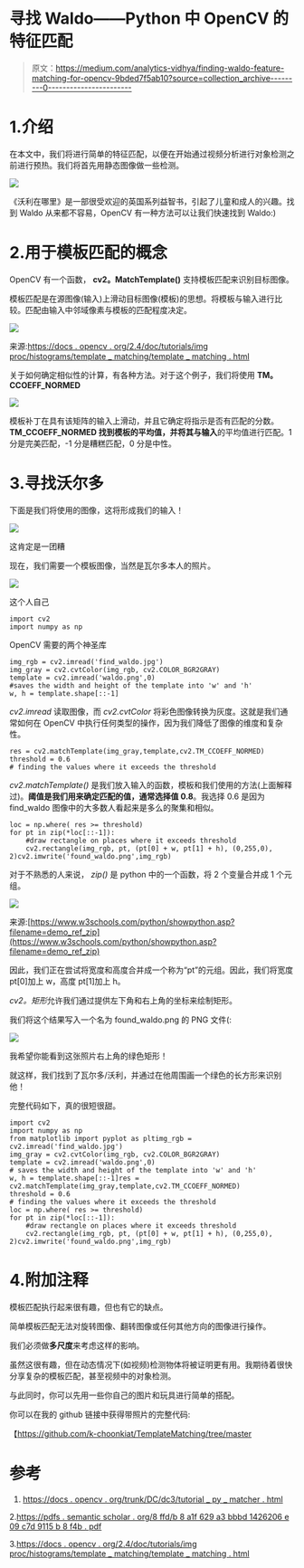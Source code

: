 # 寻找 Waldo——Python 中 OpenCV 的特征匹配

> 原文：<https://medium.com/analytics-vidhya/finding-waldo-feature-matching-for-opencv-9bded7f5ab10?source=collection_archive---------0----------------------->

# 1.介绍

在本文中，我们将进行简单的特征匹配，以便在开始通过视频分析进行对象检测之前进行预热。我们将首先用静态图像做一些检测。

![](img/2ffd07b2a51cd9eca3ad222604ca0477.png)

《沃利在哪里》是一部很受欢迎的英国系列益智书，引起了儿童和成人的兴趣。找到 Waldo 从来都不容易，OpenCV 有一种方法可以让我们快速找到 Waldo:)

# 2.用于模板匹配的概念

OpenCV 有一个函数， **cv2。MatchTemplate()** 支持模板匹配来识别目标图像。

模板匹配是在源图像(输入)上滑动目标图像(模板)的思想。将模板与输入进行比较。匹配由输入中邻域像素与模板的匹配程度决定。

![](img/541f54bbe39cb3e3f468e0dd20ac942d.png)

来源:[https://docs . opencv . org/2.4/doc/tutorials/img proc/histograms/template _ matching/template _ matching . html](https://docs.opencv.org/2.4/doc/tutorials/imgproc/histograms/template_matching/template_matching.html)

关于如何确定相似性的计算，有各种方法。对于这个例子，我们将使用 **TM。CCOEFF_NORMED**

![](img/30bf66a62200116b20cffc1faadc64cd.png)

模板补丁在具有该矩阵的输入上滑动，并且它确定将指示是否有匹配的分数。 **TM_CCOEFF_NORMED 找到模板的平均值，并将其与输入**的平均值进行匹配。1 分是完美匹配，-1 分是糟糕匹配，0 分是中性。

# 3.寻找沃尔多

下面是我们将使用的图像，这将形成我们的输入！

![](img/2ffd07b2a51cd9eca3ad222604ca0477.png)

这肯定是一团糟

现在，我们需要一个模板图像，当然是瓦尔多本人的照片。

![](img/199f6e604aec3d3290174feb3dcff5a9.png)

这个人自己

```
import cv2
import numpy as np
```

OpenCV 需要的两个神圣库

```
img_rgb = cv2.imread('find_waldo.jpg')
img_gray = cv2.cvtColor(img_rgb, cv2.COLOR_BGR2GRAY)
template = cv2.imread('waldo.png',0)
#saves the width and height of the template into 'w' and 'h'
w, h = template.shape[::-1]
```

*cv2.imread* 读取图像，而 *cv2.cvtColor* 将彩色图像转换为灰度。这就是我们通常如何在 OpenCV 中执行任何类型的操作，因为我们降低了图像的维度和复杂性。

```
res = cv2.matchTemplate(img_gray,template,cv2.TM_CCOEFF_NORMED)
threshold = 0.6
# finding the values where it exceeds the threshold
```

*cv2.matchTemplate()* 是我们放入输入的函数，模板和我们使用的方法(上面解释过)。**阈值是我们用来确定匹配的值，通常选择值 0.8**。我选择 0.6 是因为 find_waldo 图像中的大多数人看起来是多么的聚集和相似。

```
loc = np.where( res >= threshold)
for pt in zip(*loc[::-1]):
    #draw rectangle on places where it exceeds threshold
    cv2.rectangle(img_rgb, pt, (pt[0] + w, pt[1] + h), (0,255,0), 2)cv2.imwrite('found_waldo.png',img_rgb)
```

对于不熟悉的人来说， *zip()* 是 python 中的一个函数，将 2 个变量合并成 1 个元组。

![](img/9bc5385a3ea4229712e043b03646a490.png)

来源:[https://www.w3schools.com/python/showpython.asp?filename=demo_ref_zip](https://www.w3schools.com/python/showpython.asp?filename=demo_ref_zip)

因此，我们正在尝试将宽度和高度合并成一个称为“pt”的元组。因此，我们将宽度 pt[0]加上 w，高度 pt[1]加上 h。

*cv2。矩形*允许我们通过提供左下角和右上角的坐标来绘制矩形。

我们将这个结果写入一个名为 found_waldo.png 的 PNG 文件(:

![](img/224b95c2ccc982113c55b74fb2df1662.png)

我希望你能看到这张照片右上角的绿色矩形！

就这样，我们找到了瓦尔多/沃利，并通过在他周围画一个绿色的长方形来识别他！

完整代码如下，真的很短很甜。

```
import cv2
import numpy as np
from matplotlib import pyplot as pltimg_rgb = cv2.imread('find_waldo.jpg')
img_gray = cv2.cvtColor(img_rgb, cv2.COLOR_BGR2GRAY)
template = cv2.imread('waldo.png',0)
# saves the width and height of the template into 'w' and 'h'
w, h = template.shape[::-1]res = cv2.matchTemplate(img_gray,template,cv2.TM_CCOEFF_NORMED)
threshold = 0.6
# finding the values where it exceeds the threshold
loc = np.where( res >= threshold)
for pt in zip(*loc[::-1]):
    #draw rectangle on places where it exceeds threshold
    cv2.rectangle(img_rgb, pt, (pt[0] + w, pt[1] + h), (0,255,0), 2)cv2.imwrite('found_waldo.png',img_rgb)
```

# 4.附加注释

模板匹配执行起来很有趣，但也有它的缺点。

简单模板匹配无法对旋转图像、翻转图像或任何其他方向的图像进行操作。

我们必须做**多尺度**来考虑这样的影响。

虽然这很有趣，但在动态情况下(如视频)检测物体将被证明更有用。我期待着很快分享复杂的模板匹配，甚至视频中的对象检测。

与此同时，你可以先用一些你自己的图片和玩具进行简单的搭配。

你可以在我的 github 链接中获得带照片的完整代码:

【https://github.com/k-choonkiat/TemplateMatching/tree/master 

# 参考

1.  [https://docs . opencv . org/trunk/DC/dc3/tutorial _ py _ matcher . html](https://docs.opencv.org/trunk/dc/dc3/tutorial_py_matcher.html)

2.[https://pdfs . semantic scholar . org/8 ffd/b 8 a1f 629 a3 bbbd 1426206 e 09 c7d 9115 b 8 f4b . pdf](https://pdfs.semanticscholar.org/8ffd/b8a1f629a3bbbd1426206e09c7d9115b8f4b.pdf)

3.[https://docs . opencv . org/2.4/doc/tutorials/img proc/histograms/template _ matching/template _ matching . html](https://docs.opencv.org/2.4/doc/tutorials/imgproc/histograms/template_matching/template_matching.html)